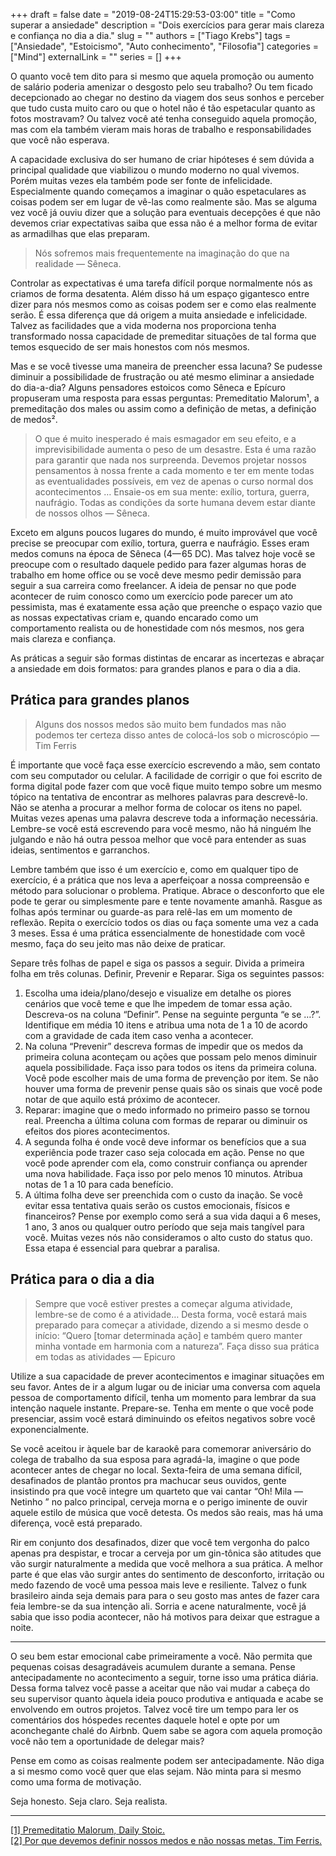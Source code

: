 +++ 
draft = false
date = "2019-08-24T15:29:53-03:00"
title = "Como superar a ansiedade"
description = "Dois exercícios para gerar mais clareza e confiança no dia a dia."
slug = ""
authors = ["Tiago Krebs"]
tags = ["Ansiedade", "Estoicismo", "Auto conhecimento", "Filosofia"]
categories = ["Mind"]
externalLink = ""
series = []
+++

O quanto você tem dito para si mesmo que aquela promoção ou aumento de salário poderia amenizar o desgosto pelo seu trabalho? Ou tem ficado decepcionado ao chegar no destino da viagem dos seus sonhos e perceber que tudo custa muito caro ou que o hotel não é tão espetacular quanto as fotos mostravam? Ou talvez você até tenha conseguido aquela promoção, mas com ela também vieram mais horas de trabalho e responsabilidades que você não esperava.

A capacidade exclusiva do ser humano de criar hipóteses é sem dúvida a principal qualidade que viabilizou o mundo moderno no qual vivemos. Porém muitas vezes ela também pode ser fonte de infelicidade. Especialmente quando começamos a imaginar o quão espetaculares as coisas podem ser em lugar de vê-las como realmente são. Mas se alguma vez você já ouviu dizer que a solução para eventuais decepções é que não devemos criar expectativas saiba que essa não é a melhor forma de evitar as armadilhas que elas preparam.

> Nós sofremos mais frequentemente na imaginação do que na realidade — Sêneca.

Controlar as expectativas é uma tarefa difícil porque normalmente nós as criamos de forma desatenta. Além disso há um espaço gigantesco entre dizer para nós mesmos como as coisas podem ser e como elas realmente serão. É essa diferença que dá origem a muita ansiedade e infelicidade. Talvez as facilidades que a vida moderna nos proporciona tenha transformado nossa capacidade de premeditar situações de tal forma que temos esquecido de ser mais honestos com nós mesmos.

Mas e se você tivesse uma maneira de preencher essa lacuna? Se pudesse diminuir a possibilidade de frustração ou até mesmo eliminar a ansiedade do dia-a-dia? Alguns pensadores estoicos como Sêneca e Epícuro propuseram uma resposta para essas perguntas: Premeditatio Malorum¹, a premeditação dos males ou assim como a definição de metas, a definição de medos².

> O que é muito inesperado é mais esmagador em seu efeito, e a imprevisibilidade aumenta o peso de um desastre. Esta é uma razão para garantir que nada nos surpreenda. Devemos projetar nossos pensamentos à nossa frente a cada momento e ter em mente todas as eventualidades possíveis, em vez de apenas o curso normal dos acontecimentos … Ensaie-os em sua mente: exílio, tortura, guerra, naufrágio. Todas as condições da sorte humana devem estar diante de nossos olhos — Sêneca.

Exceto em alguns poucos lugares do mundo, é muito improvável que você precise se preocupar com exílio, tortura, guerra e naufrágio. Esses eram medos comuns na época de Sêneca (4— 65 DC). Mas talvez hoje você se preocupe com o resultado daquele pedido para fazer algumas horas de trabalho em home office ou se você deve mesmo pedir demissão para seguir a sua carreira como freelancer. A ideia de pensar no que pode acontecer de ruim conosco como um exercício pode parecer um ato pessimista, mas é exatamente essa ação que preenche o espaço vazio que as nossas expectativas criam e, quando encarado como um comportamento realista ou de honestidade com nós mesmos, nos gera mais clareza e confiança.

As práticas a seguir são formas distintas de encarar as incertezas e abraçar a ansiedade em dois formatos: para grandes planos e para o dia a dia.

## Prática para grandes planos

> Alguns dos nossos medos são muito bem fundados mas não podemos ter certeza disso antes de colocá-los sob o microscópio — Tim Ferris

É importante que você faça esse exercício escrevendo a mão, sem contato com seu computador ou celular. A facilidade de corrigir o que foi escrito de forma digital pode fazer com que você fique muito tempo sobre um mesmo tópico na tentativa de encontrar as melhores palavras para descrevê-lo. Não se atenha a procurar a melhor forma de colocar os itens no papel. Muitas vezes apenas uma palavra descreve toda a informação necessária. Lembre-se você está escrevendo para você mesmo, não há ninguém lhe julgando e não há outra pessoa melhor que você para entender as suas ideias, sentimentos e garranchos.

Lembre também que isso é um exercício e, como em qualquer tipo de exercício, é a prática que nos leva a aperfeiçoar a nossa compreensão e método para solucionar o problema. Pratique. Abrace o desconforto que ele pode te gerar ou simplesmente pare e tente novamente amanhã. Rasgue as folhas após terminar ou guarde-as para relê-las em um momento de reflexão. Repita o exercício todos os dias ou faça somente uma vez a cada 3 meses. Essa é uma prática essencialmente de honestidade com você mesmo, faça do seu jeito mas não deixe de praticar.

Separe três folhas de papel e siga os passos a seguir. Divida a primeira folha em três colunas. Definir, Prevenir e Reparar. Siga os seguintes passos:

1. Escolha uma ideia/plano/desejo e visualize em detalhe os piores cenários que você teme e que lhe impedem de tomar essa ação. Descreva-os na coluna “Definir”. Pense na seguinte pergunta “e se …?”. Identifique em média 10 itens e atribua uma nota de 1 a 10 de acordo com a gravidade de cada item caso venha a acontecer.
2. Na coluna “Prevenir” descreva formas de impedir que os medos da primeira coluna aconteçam ou ações que possam pelo menos diminuir aquela possibilidade. Faça isso para todos os itens da primeira coluna. Você pode escolher mais de uma forma de prevenção por item. Se não houver uma forma de prevenir pense quais são os sinais que você pode notar de que aquilo está próximo de acontecer.
3. Reparar: imagine que o medo informado no primeiro passo se tornou real. Preencha a última coluna com formas de reparar ou diminuir os efeitos dos piores acontecimentos.
4. A segunda folha é onde você deve informar os benefícios que a sua experiência pode trazer caso seja colocada em ação. Pense no que você pode aprender com ela, como construir confiança ou aprender uma nova habilidade. Faça isso por pelo menos 10 minutos. Atribua notas de 1 a 10 para cada benefício.
5. A última folha deve ser preenchida com o custo da inação. Se você evitar essa tentativa quais serão os custos emocionais, físicos e financeiros? Pense por exemplo como será a sua vida daqui a 6 meses, 1 ano, 3 anos ou qualquer outro período que seja mais tangível para você. Muitas vezes nós não consideramos o alto custo do status quo. Essa etapa é essencial para quebrar a paralisa.

## Prática para o dia a dia

> Sempre que você estiver prestes a começar alguma atividade, lembre-se de como é a atividade… Desta forma, você estará mais preparado para começar a atividade, dizendo a si mesmo desde o início: “Quero [tomar determinada ação] e também quero manter minha vontade em harmonia com a natureza”. Faça disso sua prática em todas as atividades — Epicuro

Utilize a sua capacidade de prever acontecimentos e imaginar situações em seu favor. Antes de ir a algum lugar ou de iniciar uma conversa com aquela pessoa de comportamento difícil, tenha um momento para lembrar da sua intenção naquele instante. Prepare-se. Tenha em mente o que você pode presenciar, assim você estará diminuindo os efeitos negativos sobre você exponencialmente.

Se você aceitou ir àquele bar de karaokê para comemorar aniversário do colega de trabalho da sua esposa para agradá-la, imagine o que pode acontecer antes de chegar no local. Sexta-feira de uma semana difícil, desafinados de plantão prontos pra machucar seus ouvidos, gente insistindo pra que você integre um quarteto que vai cantar “Oh! Mila — Netinho ” no palco principal, cerveja morna e o perigo iminente de ouvir aquele estilo de música que você detesta. Os medos são reais, mas há uma diferença, você está preparado.

Rir em conjunto dos desafinados, dizer que você tem vergonha do palco apenas pra despistar, e trocar a cerveja por um gin-tônica são atitudes que vão surgir naturalmente a medida que você melhora a sua prática. A melhor parte é que elas vão surgir antes do sentimento de desconforto, irritação ou medo fazendo de você uma pessoa mais leve e resiliente. Talvez o funk brasileiro ainda seja demais para para o seu gosto mas antes de fazer cara feia lembre-se da sua intenção ali. Sorria e acene naturalmente, você já sabia que isso podia acontecer, não há motivos para deixar que estrague a noite.

---

O seu bem estar emocional cabe primeiramente a você. Não permita que pequenas coisas desagradáveis acumulem durante a semana. Pense antecipadamente no acontecimento a seguir, torne isso uma prática diária. Dessa forma talvez você passe a aceitar que não vai mudar a cabeça do seu supervisor quanto àquela ideia pouco produtiva e antiquada e acabe se envolvendo em outros projetos. Talvez você tire um tempo para ler os comentários dos hóspedes recentes daquele hotel e opte por um aconchegante chalé do Airbnb. Quem sabe se agora com aquela promoção você não tem a oportunidade de delegar mais?

Pense em como as coisas realmente podem ser antecipadamente. Não diga a si mesmo como você quer que elas sejam. Não minta para si mesmo como uma forma de motivação.

Seja honesto. Seja claro. Seja realista.

---

[[1] Premeditatio Malorum, Daily Stoic.](https://dailystoic.com/premeditatio-malorum/)  
[[2] Por que devemos definir nossos medos e não nossas metas, Tim Ferris.](https://www.ted.com/talks/tim_ferriss_why_you_should_define_your_fears_instead_of_your_goals?language=pt-br)
